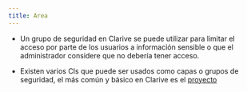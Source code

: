 ```yaml
---
title: Area
---
```


* Un grupo de seguridad en Clarive se puede utilizar para limitar el acceso por parte de los usuarios a información sensible o que el administrador considere que no debería tener acceso.

* Existen varios CIs que puede ser usados como capas o grupos de seguridad, el más común y básico en Clarive es el [proyecto](es/Conceptos/project)